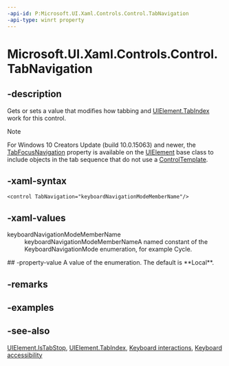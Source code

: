 ```yaml
---
-api-id: P:Microsoft.UI.Xaml.Controls.Control.TabNavigation
-api-type: winrt property
---
```


<!-- Property syntax
public Windows.UI.Xaml.Input.KeyboardNavigationMode TabNavigation { get;  set; }
-->

# Microsoft.UI.Xaml.Controls.Control.TabNavigation

## -description
Gets or sets a value that modifies how tabbing and [UIElement.TabIndex](../microsoft.ui.xaml/uielement_tabindex.md) work for this control.

> [!NOTE]
> For Windows 10 Creators Update (build 10.0.15063) and newer, the [TabFocusNavigation](../microsoft.ui.xaml/uielement_tabfocusnavigation.md) property is available on the [UIElement]() base class to include objects in the tab sequence that do not use a [ControlTemplate](../microsoft.ui.xaml.controls/controltemplate.md).

## -xaml-syntax
```xaml
<control TabNavigation="keyboardNavigationModeMemberName"/>
```


## -xaml-values
<dl><dt>keyboardNavigationModeMemberName</dt><dd>keyboardNavigationModeMemberNameA named constant of the KeyboardNavigationMode enumeration, for example Cycle.</dd>
</dl>
## -property-value
A value of the enumeration. The default is **Local**.

## -remarks

## -examples

## -see-also
[UIElement.IsTabStop](../microsoft.ui.xaml/uielement_istabstop.md), [UIElement.TabIndex](../microsoft.ui.xaml/uielement_tabindex.md), [Keyboard interactions](/windows/uwp/input-and-devices/keyboard-interactions), [Keyboard accessibility](/windows/uwp/accessibility/keyboard-accessibility)

